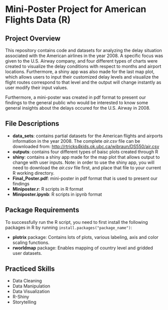 # Mini-Poster Project for American Flights Data (R)

## Project Overview
This repository contains code  and datasets for analyzing the delay situation associated with the American airlines in the year 2008. A specific focus was given to the U.S. Airway company, and four different types of charts were created to visualize the delay conditions with respect to months and airport locations. Furthermore, a shiny app was also made for the last map plot, which allows users to input their customized delay levels and visualize the flight routes correspond to that level and the output will change instantly as user modify their input values.

Furthermore, a mini-poster was created in pdf format to present our findings to the general public who would be interested to know some general insights about the delays occured for the U.S. Airway in 2008.

## File Descriptions
- **data_sets**: contains partial datasets for the American flights and airports information in the year 2008. The complete *air.csv* file can be downloaded from: http://rtricks4kids.ok.ubc.ca/wjbraun/DS550/air.csv
- **outputs**: contains four different types of baisc plots created through R
- **shiny**: contains a shiny app made for the map plot that allows output to change with user inputs. Note: in order to use the shiny app, you will need to download the *air.csv* file first, and place that file to your current R working directory.
- **Final_Poster.pdf**: mini-poster in pdf format that is used to present our findings
- **Miniposter.r**: R scripts in R format
- **Miniposter.ipynb**: R scripts in ipynb format

## Package Requirements
To successfully run the R script, you need to first install the following packages in R by running `install.packages("package_name")`:
- **plotrix** package: Contains lots of plots, various labeling, axis and color scaling functions.
- **rworldmap** package: Enables mapping of country level and gridded user datasets.

## Practiced Skills
- Data Cleaning
- Data Manipulation
- Data Visualization
- R-Shiny
- Storytelling
